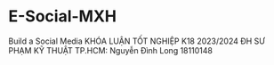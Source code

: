 # E-Social-MXH
Build a Social Media KHÓA LUẬN TỐT NGHIỆP K18 2023/2024 ĐH SƯ PHẠM KỸ THUẬT TP.HCM: Nguyễn Đình Long 18110148
